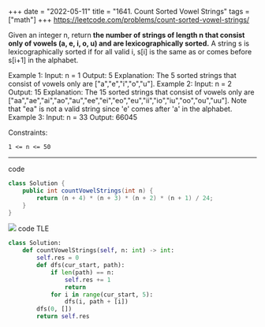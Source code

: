 +++ 
date = "2022-05-11"
title = "1641. Count Sorted Vowel Strings"
tags = ["math"]
+++
https://leetcode.com/problems/count-sorted-vowel-strings/

Given an integer n, return __the number of strings of length __n__ that consist only of vowels (__a__, __e__, __i__, __o__, __u__) and are lexicographically sorted.__
A string s is lexicographically sorted if for all valid i, s[i] is the same as or comes before s[i+1] in the alphabet.
 
Example 1:
Input: n = 1 Output: 5 Explanation: The 5 sorted strings that consist of vowels only are ["a","e","i","o","u"].
Example 2:
Input: n = 2 Output: 15 Explanation: The 15 sorted strings that consist of vowels only are ["aa","ae","ai","ao","au","ee","ei","eo","eu","ii","io","iu","oo","ou","uu"]. Note that "ea" is not a valid string since 'e' comes after 'a' in the alphabet. 
Example 3:
Input: n = 33 Output: 66045 
 
Constraints:

	1 <= n <= 50 

---
code 
```java
class Solution {
    public int countVowelStrings(int n) {
        return (n + 4) * (n + 3) * (n + 2) * (n + 1) / 24;
    }
}
```
![](https://i.imgur.com/Au2RLhv.png)
code TLE
```py
class Solution:
    def countVowelStrings(self, n: int) -> int:
        self.res = 0
        def dfs(cur_start, path):
            if len(path) == n: 
                self.res += 1
                return
            for i in range(cur_start, 5):
                dfs(i, path + [i])
        dfs(0, [])
        return self.res
```
